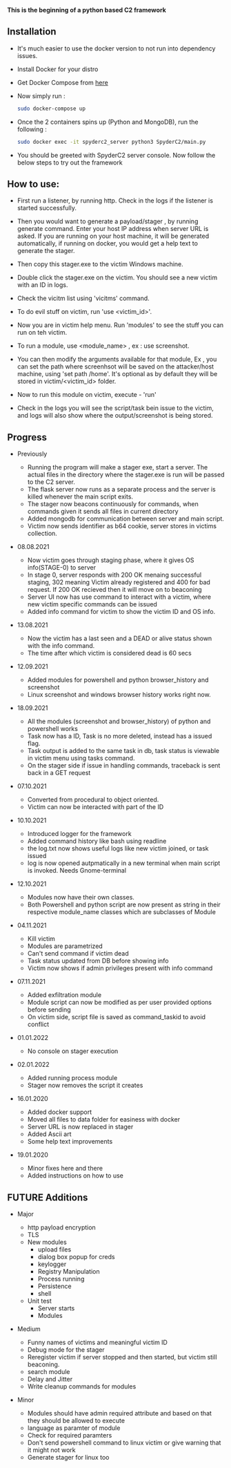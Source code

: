**This is the beginning of a python based C2 framework**


## Installation

- It's much easier to use the docker version to not run into dependency issues.
- Install Docker for your distro
- Get Docker Compose from [here](https://docs.docker.com/compose/install/)
- Now simply run :

	```bash
	sudo docker-compose up
	```
- Once the 2 containers spins up (Python and MongoDB), run the following :

	```bash
	sudo docker exec -it spyderc2_server python3 SpyderC2/main.py
	````

- You should be greeted with SpyderC2 server console. Now follow the below steps to try out the framework



## How to use:

- First run a listener, by running http. Check in the logs if the listener is started successfully.

- Then you would want to generate a payload/stager , by running generate command. Enter your host IP address when server URL is asked. If you are running on your host machine, it will be generated automatically, if running on docker, you would get a help text to generate the stager.

- Then copy this stager.exe to the victim Windows machine.

- Double click the stager.exe on the victim. You should see a new victim with an ID in logs.

- Check the vicitm list using 'vicitms' command.

- To do evil stuff on victim, run 'use <victim_id>'.

- Now you are in victim help menu. Run 'modules' to see the stuff you can run on teh victim.

- To run a module, use <module_name> , ex : use screenshot.

- You can then modify the arguments available for that module, Ex , you can set the path where screenhsot will be saved on the attacker/host machine, using 'set path /home'. It's optional as by default they will be stored in victim/<victim_id> folder.

- Now to run this module on victim, execute - 'run'

- Check in the logs you will see the script/task bein issue to the victim, and logs will also show where the output/screenshot is being stored.



## Progress

- Previously
	- Running the program will make a stager exe, start a server. The actual files in the directory where the stager.exe is run will be passed to the C2 server.
	- The flask server now runs as a separate process and the server is killed whenever the main script exits.
	- The stager now beacons continuously for commands, when commands given it sends all files in current directory
	- Added mongodb for communication between server and main script.
	- Victim now sends identifier as b64 cookie, server stores in  victims collection.

- 08.08.2021
	- Now victim goes through staging phase, where it gives OS info(STAGE-0) to server
	- In stage 0, server responds with 200 OK menaing successful staging, 302 meaning Victim already registered and 400 for bad request. If 200 OK recieved then it will move on to beaconing
	- Server UI now has use command to interact with a victim, where new victim specific commands can be issued
	- Added info command for victim to show the victim ID and OS info.

- 13.08.2021
	- Now the victim has a last seen and a DEAD or alive status shown with the info command.
	- The time after which victim is considered dead is 60 secs

- 12.09.2021
	- Added modules for powershell and python browser_history and screenshot
	- Linux screenshot and windows browser history works right now.

- 18.09.2021
	- All the modules (screenshot and browser_history) of python and powershell works
	- Task now has a ID, Task is no more deleted, instead has a issued flag.
	- Task output is added to the same task in db, task status is viewable in victim menu using tasks command.
	- On the stager side if issue in handling commands, traceback is sent back in a GET request

- 07.10.2021
	- Converted from procedural to object oriented.
	- Victim can now be interacted with part of the ID

- 10.10.2021
	- Introduced logger for the framework
	- Added command history like bash using readline
	- the log.txt now shows useful logs like new victim joined, or task issued
	- log is now opened autpmatically in a new terminal when main script is invoked. Needs Gnome-terminal

- 12.10.2021
	- Modules now have their own classes.
	- Both Powershell and python script are now present as string in their respective module_name classes which are subclasses of Module

- 04.11.2021
	- Kill victim
	- Modules are parametrized
	- Can't send command if victim dead
	- Task status updated from DB before showing info
	- Victim now shows if admin privileges present with info command

- 07.11.2021
	- Added exfiltration module
	- Module script can now be modified as per user provided options before sending
	- On victim side, script file is saved as command_taskid to avoid conflict

- 01.01.2022
	- No console on stager execution

- 02.01.2022
	- Added running process module
	- Stager now removes the script it creates

- 16.01.2020
	- Added docker support
	- Moved all files to data folder for easiness with docker
	- Server URL is now replaced in stager
	- Added Ascii art
	- Some help text improvements

- 19.01.2020
	- Minor fixes here and there
	- Added instructions on how to use


## **FUTURE** Additions

- Major

	- http payload encryption
	- TLS
	- New modules
		- upload files
		- dialog box popup for creds
		- keylogger
		- Registry Manipulation
		- Process running
		- Persistence
		- shell
	- Unit test
		- Server starts
		- Modules


- Medium

	- Funny names of victims and meaningful victim ID
	- Debug mode for the stager
	- Reregister victim if server stopped and then started, but victim still beaconing.
	- search module
	- Delay and Jitter
	- Write cleanup commands for modules


- Minor
	- Modules should have admin required attribute and based on that they should be allowed to execute
	- language as paramter of module
	- Check for required paramters
	- Don't send powershell command to linux victim or give warning that it might not work
	- Generate stager for linux too

